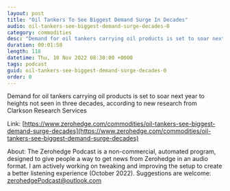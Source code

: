 ```yaml
---
layout: post
title: "Oil Tankers To See Biggest Demand Surge In Decades"
audio: oil-tankers-see-biggest-demand-surge-decades-0
category: commodities
desc: "Demand for oil tankers carrying oil products is set to soar next year to heights not seen in three decades, according to new research from Clarkson Research Services"
duration: 00:01:58
length: 118
datetime: Thu, 10 Nov 2022 08:30:00 +0000
tags: podcast
guid: oil-tankers-see-biggest-demand-surge-decades-0
order: 0
---
```

Demand for oil tankers carrying oil products is set to soar next year to heights not seen in three decades, according to new research from Clarkson Research Services

Link: [https://www.zerohedge.com/commodities/oil-tankers-see-biggest-demand-surge-decades](https://www.zerohedge.com/commodities/oil-tankers-see-biggest-demand-surge-decades)

About: The Zerohedge Podcast is a non-commercial, automated program, designed to give people a way to get news from Zerohedge in an audio format.  I am actively working on tweaking and improving the setup to create a better listening experience (October 2022).  Suggestions are welcome: [zerohedgePodcast@outlook.com](mailto:zerohedgePodcast@outlook.com)